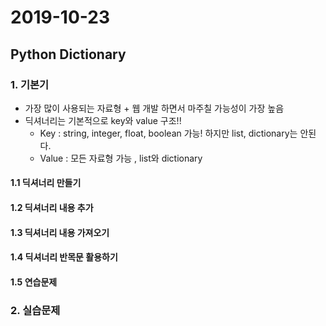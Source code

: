 # 2019-10-23

## Python Dictionary

### 1. 기본기

- 가장 많이 사용되는 자료형 + 웹 개발 하면서 마주칠 가능성이 가장 높음
- 딕셔너리는 기본적으로 key와 value 구조!!
  - Key : string, integer, float, boolean 가능! 하지만 list, dictionary는 안된다.
  - Value : 모든 자료형 가능 , list와 dictionary

#### 1.1 딕셔너리 만들기

#### 1.2 딕셔너리 내용 추가

#### 1.3 딕셔너리 내용 가져오기

#### 1.4 딕셔너리 반목문 활용하기

#### 1.5 연습문제



### 2. 실습문제

